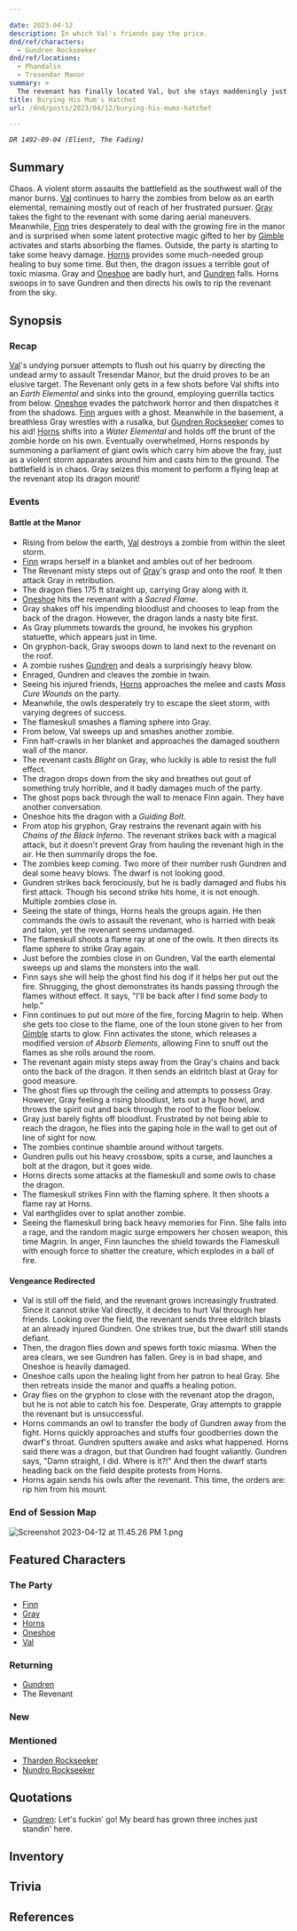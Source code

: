 ```yaml
---

date: 2023-04-12
description: In which Val's friends pay the price.
dnd/ref/characters:
  - Gundren Rockseeker
dnd/ref/locations:
  - Phandalin
  - Tresendar Manor
summary: >
  The revenant has finally located Val, but she stays maddeningly just out of his reach. The burning rage must find a new outlet: her friends.
title: Burying His Mum's Hatchet
url: /dnd/posts/2023/04/12/burying-his-mums-hatchet

---
```


_`DR 1492-09-04 (Elient, The Fading)`_

## Summary

Chaos. A violent storm assaults the battlefield as the southwest wall of the manor burns. [Val](/dnd/characters/val/) continues to harry the zombies from below as an earth elemental, remaining mostly out of reach of her frustrated pursuer. [Gray](/dnd/characters/haeltin-var-astora/) takes the fight to the revenant with some daring aerial maneuvers. Meanwhile, [Finn](/dnd/characters/finn/) tries desperately to deal with the growing fire in the manor and is surprised when some latent protective magic gifted to her by [Gimble](/dnd/characters/gimble-the-diviner/) activates and starts absorbing the flames. Outside, the party is starting to take some heavy damage. [Horns](/dnd/characters/horns/) provides some much-needed group healing to buy some time. But then, the dragon issues a terrible gout of toxic miasma. Gray and [Oneshoe](/dnd/characters/oneshoe/) are badly hurt, and [Gundren](/dnd/npcs/gundren-rockseeker/) falls. Horns swoops in to save Gundren and then directs his owls to rip the revenant from the sky.

## Synopsis

### Recap

[Val](/dnd/characters/val/)'s undying pursuer attempts to flush out his quarry by directing the undead army to assault Tresendar Manor, but the druid proves to be an elusive target. The Revenant only gets in a few shots before Val shifts into an *Earth Elemental* and sinks into the ground, employing guerrilla tactics from below. [Oneshoe](/dnd/characters/oneshoe/) evades the patchwork horror and then dispatches it from the shadows. [Finn](/dnd/characters/finn/) argues with a ghost. Meanwhile in the basement, a breathless Gray wrestles with a rusalka, but [Gundren Rockseeker](/dnd/npcs/gundren-rockseeker/) comes to his aid! [Horns](/dnd/characters/horns/) shifts into a *Water Elemental* and holds off the brunt of the zombie horde on his own. Eventually overwhelmed, Horns responds by summoning a parliament of giant owls which carry him above the fray, just as a violent storm apparates around him and casts him to the ground. The battlefield is in chaos. Gray seizes this moment to perform a flying leap at the revenant atop its dragon mount!

### Events

#### Battle at the Manor

- Rising from below the earth, [Val](/dnd/characters/val/) destroys a zombie from within the sleet storm.
- [Finn](/dnd/characters/finn/) wraps herself in a blanket and ambles out of her bedroom.
- The Revenant misty steps out of [Gray](/dnd/characters/haeltin-var-astora/)'s grasp and onto the roof. It then attack Gray in retribution.
- The dragon flies 175 ft straight up, carrying Gray along with it.
- [Oneshoe](/dnd/characters/oneshoe/) hits the revenant with a *Sacred Flame*.
- Gray shakes off his impending bloodlust and chooses to leap from the back of the dragon. However, the dragon lands a nasty bite first.
- As Gray plummets towards the ground, he invokes his gryphon statuette, which appears just in time.
- On gryphon-back, Gray swoops down to land next to the revenant on the roof.
- A zombie rushes [Gundren](/dnd/npcs/gundren-rockseeker/) and deals a surprisingly heavy blow.
- Enraged, Gundren and cleaves the zombie in twain.
- Seeing his injured friends, [Horns](/dnd/characters/horns/) approaches the melee and casts *Mass Cure Wounds* on the party.
- Meanwhile, the owls desperately try to escape the sleet storm, with varying degrees of success.
- The flameskull smashes a flaming sphere into Gray.
- From below, Val sweeps up and smashes another zombie.
- Finn half-crawls in her blanket and approaches the damaged southern wall of the manor.
- The revenant casts *Blight* on Gray, who luckily is able to resist the full effect.
- The dragon drops down from the sky and breathes out gout of something truly horrible, and it badly damages much of the party.
- The ghost pops back through the wall to menace Finn again. They have another conversation.
- Oneshoe hits the dragon with a *Guiding Bolt*.
- From atop his gryphon, Gray restrains the revenant again with his *Chains of the Black Inferno*. The revenant strikes back with a magical attack, but it doesn't prevent Gray from hauling the revenant high in the air. He then summarily drops the foe.
- The zombies keep coming. Two more of their number rush Gundren and deal some heavy blows. The dwarf is not looking good.
- Gundren strikes back ferociously, but he is badly damaged and flubs his first attack. Though his second strike hits home, it is not enough. Multiple zombies close in.
- Seeing the state of things, Horns heals the groups again. He then commands the owls to assault the revenant, who is harried with beak and talon, yet the revenant seems undamaged.
- The flameskull shoots a flame ray at one of the owls. It then directs its flame sphere to strike Gray again.
- Just before the zombies close in on Gundren, Val the earth elemental sweeps up and slams the monsters into the wall.
- Finn says she will help the ghost find his dog if it helps her put out the fire. Shrugging, the ghost demonstrates its hands passing through the flames without effect. It says, "I'll be back after I find some *body* to help."
- Finn continues to put out more of the fire, forcing Magrin to help. When she gets too close to the flame, one of the Ioun stone given to her from [Gimble](/dnd/characters/gimble-the-diviner/) starts to glow. Finn activates the stone, which releases a modified version of *Absorb Elements*, allowing Finn to snuff out the flames as she rolls around the room.
- The revenant again misty steps away from the Gray's chains and back onto the back of the dragon. It then sends an eldritch blast at Gray for good measure.
- The ghost flies up through the ceiling and attempts to possess Gray. However, Gray feeling a rising bloodlust, lets out a huge howl, and throws the spirit out and back through the roof to the floor below.
- Gray just barely fights off bloodlust. Frustrated by not being able to reach the dragon, he flies into the gaping hole in the wall to get out of line of sight for now.
- The zombies continue shamble around without targets.
- Gundren pulls out his heavy crossbow, spits a curse, and launches a bolt at the dragon, but it goes wide.
- Horns directs some attacks at the flameskull and some owls to chase the dragon.
- The flameskull strikes Finn with the flaming sphere. It then shoots a flame ray at Horns.
- Val earthglides over to splat another zombie.
- Seeing the flameskull bring back heavy memories for Finn. She falls into a rage, and the random magic surge empowers her chosen weapon, this time Magrin. In anger, Finn launches the shield towards the Flameskull with enough force to shatter the creature, which explodes in a ball of fire.

#### Vengeance Redirected

- Val is still off the field, and the revenant grows increasingly frustrated. Since it cannot strike Val directly, it decides to hurt Val through her friends. Looking over the field, the revenant sends three eldritch blasts at an already injured Gundren. One strikes true, but the dwarf still stands defiant.
- Then, the dragon flies down and spews forth toxic miasma. When the area clears, we see Gundren has fallen. Grey is in bad shape, and Oneshoe is heavily damaged.
- Oneshoe calls upon the healing light from her patron to heal Gray. She then retreats inside the manor and quaffs a healing potion.
- Gray flies on the gryphon to close with the revenant atop the dragon, but he is not able to catch his foe. Desperate, Gray attempts to grapple the revenant but is unsuccessful.
- Horns commands an owl to transfer the body of Gundren away from the fight. Horns quickly approaches and stuffs four goodberries down the dwarf's throat. Gundren sputters awake and asks what happened. Horns said there was a dragon, but that Gundren had fought valiantly. Gundren says, "Damn straight, I did. Where is it?!" And then the dwarf starts heading back on the field despite protests from Horns.
- Horns again sends his owls after the revenant. This time, the orders are: rip him from his mount.

### End of Session Map

![Screenshot 2023-04-12 at 11.45.26 PM 1.png](/images/dnd/screen-shot-2023-04-12-at-11-45-26-pm.png)

## Featured Characters

### The Party

- [Finn](/dnd/characters/finn/)
- [Gray](/dnd/characters/haeltin-var-astora/)
- [Horns](/dnd/characters/horns/)
- [Oneshoe](/dnd/characters/oneshoe/)
- [Val](/dnd/characters/val/)

### Returning

- [Gundren](/dnd/npcs/gundren-rockseeker/)
- The Revenant

### New

### Mentioned

- [Tharden Rockseeker](/dnd/npcs/tharden-rockseeker/)
- [Nundro Rockseeker](/dnd/npcs/nundro-rockseeker/)

## Quotations

- [Gundren](/dnd/npcs/gundren-rockseeker/): Let's fuckin' go! My beard has grown three inches just standin' here.

## Inventory

## Trivia

## References
